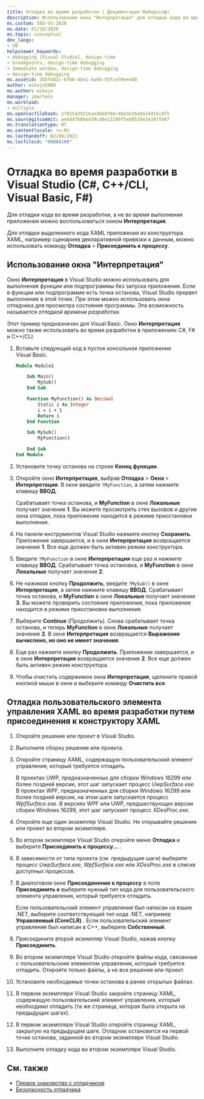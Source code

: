 ```yaml
---
title: Отладка во время разработки | Документация Майкрософт
description: Использование окна "Интерпретация" для отладки кода во время разработки без запуска приложения. Вы можете выполнить функцию и просмотреть ее состояние при достижении точки останова.
ms.custom: SEO-VS-2020
ms.date: 01/10/2019
ms.topic: conceptual
dev_langs:
- VB
helpviewer_keywords:
- debugging [Visual Studio], design-time
- breakpoints, design-time debugging
- Immediate window, design-time debugging
- design-time debugging
ms.assetid: 35bfdd2c-6f60-4be1-ba9d-55fce70ee4d8
author: mikejo5000
ms.author: mikejo
manager: jmartens
ms.workload:
- multiple
ms.openlocfilehash: 2701542921bae4bb878bc48a3e16eda14416cdf5
ms.sourcegitcommit: ae6d47b09a439cd0e13180f5e89510e3e347fd47
ms.translationtype: HT
ms.contentlocale: ru-RU
ms.lasthandoff: 02/08/2021
ms.locfileid: "99884108"
---
```

# <a name="debug-at-design-time-in-visual-studio-c-ccli-visual-basic-f"></a>Отладка во время разработки в Visual Studio (C#, C++/CLI, Visual Basic, F#)

Для отладки кода во время разработки, а не во время выполнения приложения можно воспользоваться окном **Интерпретация**.

Для отладки выделенного кода XAML приложения из конструктора XAML, например сценариев декларативной привязки к данным, можно использовать команду **Отладка** > **Присоединить к процессу**.

## <a name="use-the-immediate-window"></a>Использование окна "Интерпретация"

Окно **Интерпретация** в Visual Studio можно использовать для выполнения функции или подпрограммы без запуска приложения. Если в функции или подпрограмме есть точка останова, Visual Studio прервет выполнение в этой точке. При этом можно использовать окна отладчика для просмотра состояния программы. Эта возможность называется *отладкой времени разработки*.

Этот пример предназначен для Visual Basic. Окно **Интерпретация** можно также использовать во время разработки в приложениях C#, F# и C++/CLI.

1. Вставьте следующий код в пустое консольное приложение Visual Basic.

   ```vb
   Module Module1

       Sub Main()
           MySub()
       End Sub

       Function MyFunction() As Decimal
           Static i As Integer
           i = i + 1
           Return i
       End Function

       Sub MySub()
           MyFunction()

       End Sub
   End Module
   ```

1. Установите точку останова на строке **Конец функции**.

1. Откройте окно **Интерпретация**, выбрав **Отладка** > **Окна** > **Интерпретация**. В окне введите `?MyFunction`, а затем нажмите клавишу **ВВОД**.

   Срабатывает точка останова, и **MyFunction** в окне **Локальные** получает значение **1**. Вы можете просмотреть стек вызовов и другие окна отладки, пока приложение находится в режиме приостановки выполнения.

1. На панели инструментов Visual Studio нажмите кнопку **Сохранить**. Приложение завершается, и в окне **Интерпретация** возвращается значение **1**. Все еще должен быть активен режим конструктора.

1. Введите `?MyFunction` в окне **Интерпретация** еще раз и нажмите клавишу **ВВОД**. Срабатывает точка остановка, и **MyFunction** в окне **Локальные** получает значение **2**.

1. Не нажимая кнопку **Продолжить**, введите `?MySub()` в окне **Интерпретация**, а затем нажмите клавишу **ВВОД**. Срабатывает точка останова, и **MyFunction** в окне **Локальные** получает значение **3**. Вы можете проверить состояние приложения, пока приложение находится в режиме приостановки выполнения.

1. Выберите **Continue** (Продолжить). Снова срабатывает точка останова, и теперь **MyFunction** в окне **Локальные** получает значение **2**. В окне **Интерпретация** возвращается **Выражение вычислено, но оно не имеет значения**.

1. Еще раз нажмите кнопку **Продолжить**. Приложение завершается, и в окне **Интерпретация** возвращается значение **2**. Все еще должен быть активен режим конструктора.

1. Чтобы очистить содержимое окна **Интерпретация**, щелкните правой кнопкой мыши в окне и выберите команду **Очистить все**.

## <a name="debug-a-custom-xaml-control-at-design-time-by-attaching-to-xaml-designer"></a>Отладка пользовательского элемента управления XAML во время разработки путем присоединения к конструктору XAML

1. Откройте решение или проект в Visual Studio.

1. Выполните сборку решения или проекта.

1. Откройте страницу XAML, содержащую пользовательский элемент управления, который требуется отладить.

   В проектах UWP, предназначенных для сборки Windows 16299 или более поздней версии, этот шаг запускает процесс *UwpSurface.exe*. В проектах WPF, предназначенных для сборки Windows 16299 или более поздней версии, на этом шаге запускается процесс *WpfSurface.exe*. В версиях WPF или UWP, предшествующих версии сборки Windows 16299, этот шаг запускает процесс *XDesProc.exe*. 

1. Откройте еще один экземпляр Visual Studio. Не открывайте решение или проект во втором экземпляре.

1. Во втором экземпляре Visual Studio откройте меню **Отладка** и выберите **Присоединить к процессу...** .

1. В зависимости от типа проекта (см. предыдущие шаги) выберите процесс *UwpSurface.exe*, *WpfSurface.exe* или *XDesProc.exe* в списке доступных процессов.

1. В диалоговом окне **Присоединение к процессу** в поле **Присоединить к** выберите нужный тип кода для пользовательского элемента управления, который требуется отладить.

   Если пользовательский элемент управления был написан на языке .NET, выберите соответствующий тип кода .NET, например **Управляемый (CoreCLR)** . Если пользовательский элемент управления был написан в C++, выберите **Собственный**.

1. Присоедините второй экземпляр Visual Studio, нажав кнопку **Присоединить**.

1. Во втором экземпляре Visual Studio откройте файлы кода, связанные с пользовательским элементом управления, который требуется отладить. Откройте только файлы, а не все решение или проект.

1. Установите необходимые точки останова в ранее открытых файлах.

1. В первом экземпляре Visual Studio закройте страницу XAML, содержащую пользовательский элемент управления, который необходимо отладить (та же страница, которая была открыта на предыдущих шагах).

1. В первом экземпляре Visual Studio откройте страницу XAML, закрытую на предыдущем шаге. Отладчик остановится на первой точке останова, заданной во втором экземпляре Visual Studio.

1. Выполните отладку кода во втором экземпляре Visual Studio.

## <a name="see-also"></a>См. также
- [Первое знакомство с отладчиком](../debugger/debugger-feature-tour.md)
- [Безопасность отладчика](../debugger/debugger-security.md)